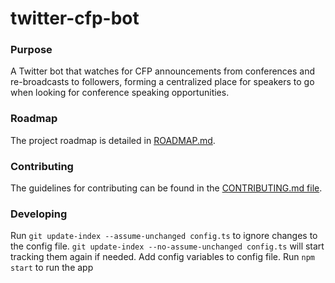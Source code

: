 # twitter-cfp-bot

### Purpose

A Twitter bot that watches for CFP announcements from conferences and re-broadcasts to followers, forming a centralized place for speakers to go when looking for conference speaking opportunities.

### Roadmap

The project roadmap is detailed in [ROADMAP.md](./ROADMAP.md).

### Contributing

The guidelines for contributing can be found in the [CONTRIBUTING.md file](CONTRIBUTING.md).

### Developing

Run `git update-index --assume-unchanged config.ts` to ignore changes to the config file.
`git update-index --no-assume-unchanged config.ts` will start tracking them again if needed.
Add config variables to config file.
Run `npm start` to run the app
